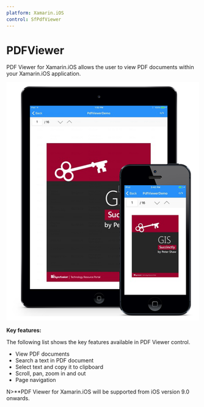 ```yaml
---
platform: Xamarin.iOS
control: SfPdfViewer
---
```


# PDFViewer

PDF Viewer for Xamarin.iOS allows the user to view PDF documents within your Xamarin.iOS application. 

![](pdfviewer_images/pdfviewer.png)

**Key features:**

The following list shows the key features available in PDF Viewer control.

* View PDF documents
* Search a text in PDF document
* Select text and copy it to clipboard
* Scroll, pan, zoom in and out
* Page navigation

N>**PDF Viewer for Xamarin.iOS will be supported from iOS version 9.0 onwards.